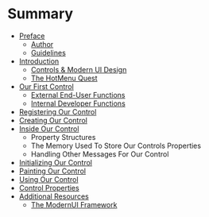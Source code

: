 # Summary

* [Preface](/README.md)
  * [Author](/author.md)
  * [Guidelines](/guidelines.md)
* [Introduction](/introduction.md)
  * [Controls & Modern UI Design](controls-and-modern-ui-design.md)
  * [The HotMenu Quest](/the-hotmenu-quest.md)
* [Our First Control](/our-first-control.md)
  * [External End-User Functions](our-first-control/external-end-user-functions.md)
  * [Internal Developer Functions](our-first-control/internal-developer-functions.md)
* [Registering Our Control](/registering-our-control.md)
* [Creating Our Control](/creating-our-control.md)
* [Inside Our Control](/inside-our-control.md)
  * Property Structures
  * The Memory Used To Store Our Controls Properties
  * Handling Other Messages For Our Control
* [Initializing Our Control](/initializing-our-control.md)
* [Painting Our Control](/painting-our-control.md)
* [Using Our Control](/using-our-control.md)
* [Control Properties](control-properties.md)
* [Additional Resources](additional-resources.md)
  * [The ModernUI Framework](the-modernui-framework.md)



